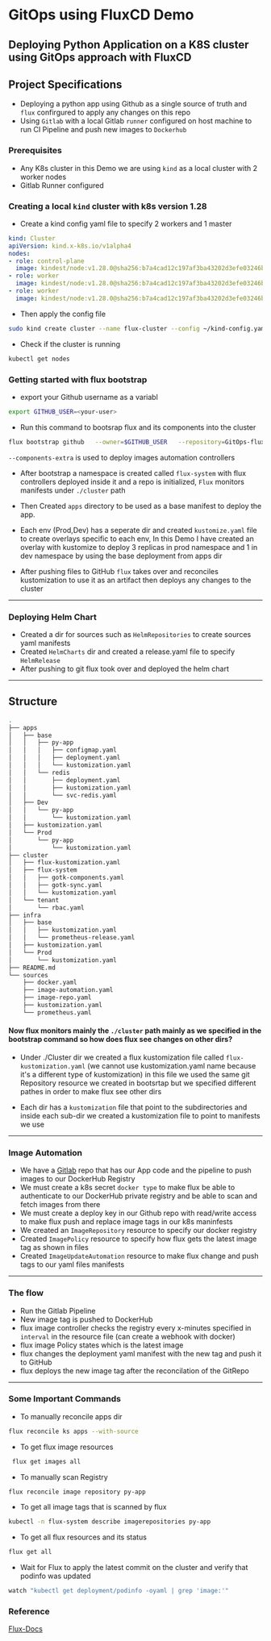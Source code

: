 # GitOps using FluxCD Demo 

## Deploying Python Application on a K8S cluster using GitOps approach with FluxCD


## Project Specifications 

- Deploying a python app using Github as a single source of truth and `flux` confirgured to apply any changes on this repo 
- Using `Gitlab` with a local Gitlab `runner` configured on host machine to run CI Pipeline and push new images to `Dockerhub`
  

### Prerequisites 

- Any K8s cluster in this Demo we are using `kind` as a local cluster with 2 worker nodes
- Gitlab Runner configured 
  


### Creating a local `kind` cluster with k8s version 1.28

- Create a kind config yaml file to specify 2 workers and 1 master 

``` yaml
kind: Cluster
apiVersion: kind.x-k8s.io/v1alpha4
nodes:
- role: control-plane
  image: kindest/node:v1.28.0@sha256:b7a4cad12c197af3ba43202d3efe03246b3f0793f162afb40a33c923952d5b31
- role: worker
  image: kindest/node:v1.28.0@sha256:b7a4cad12c197af3ba43202d3efe03246b3f0793f162afb40a33c923952d5b31
- role: worker
  image: kindest/node:v1.28.0@sha256:b7a4cad12c197af3ba43202d3efe03246b3f0793f162afb40a33c923952d5b31
```
- Then apply the config file 

``` bash 
sudo kind create cluster --name flux-cluster --config ~/kind-config.yaml
```
- Check if the cluster is running 

``` bash 
kubectl get nodes
```


### Getting started with flux bootstrap 

- export your Github username as a variabl 

```bash 
export GITHUB_USER=<your-user>
```

- Run this command to bootsrap flux and its components into the cluster 

``` bash
flux bootstrap github   --owner=$GITHUB_USER   --repository=GitOps-fluxCD   --components-extra=image-reflector-controller,image-automation-controller --branch=main   --path=./cluster/   --personal
```
`--components-extra` is used to deploy images automation controllers 

- After bootstrap a namespace is created called `flux-system` with flux controllers deployed inside it and a repo is initialized, `Flux` monitors manifests under `./cluster` path

- Then Created `apps` directory to be used as a base manifest to deploy the app.

- Each env (Prod,Dev) has a seperate dir and created `kustomize.yaml` file to create overlays specific to each env, In this Demo I have created an overlay with kustomize to deploy 3 replicas in prod namespace and 1 in dev namespace by using the base deployment from apps dir 

- After pushing files to GitHub `flux` takes over and reconciles kustomization to use it as an artifact then deploys any changes to the cluster 

------------------------------------

 ### Deploying Helm Chart

- Created a dir for sources such as `HelmRepositories` to create sources yaml manifests 
- Created `HelmCharts` dir and created a release.yaml file to specify `HelmRelease`
- After pushing to git flux took over and deployed the helm chart 


------------------------------------

## Structure 
```bash
.
├── apps
│   ├── base
│   │   ├── py-app
│   │   │   ├── configmap.yaml
│   │   │   ├── deployment.yaml
│   │   │   └── kustomization.yaml
│   │   └── redis
│   │       ├── deployment.yaml
│   │       ├── kustomization.yaml
│   │       └── svc-redis.yaml
│   ├── Dev
│   │   └── py-app
│   │       └── kustomization.yaml
│   ├── kustomization.yaml
│   └── Prod
│       └── py-app
│           └── kustomization.yaml
├── cluster
│   ├── flux-kustomization.yaml
│   ├── flux-system
│   │   ├── gotk-components.yaml
│   │   ├── gotk-sync.yaml
│   │   └── kustomization.yaml
│   └── tenant
│       └── rbac.yaml
├── infra
│   ├── base
│   │   ├── kustomization.yaml
│   │   └── prometheus-release.yaml
│   ├── kustomization.yaml
│   └── Prod
│       └── kustomization.yaml
├── README.md
└── sources
    ├── docker.yaml
    ├── image-automation.yaml
    ├── image-repo.yaml
    ├── kustomization.yaml
    └── prometheus.yaml
```

#### Now flux monitors mainly the `./cluster` path mainly as we specified in the bootstrap command so how does flux see changes on other dirs?

- Under ./Cluster dir we created a flux kustomization file called `flux-kustomization.yaml` (we cannot use kustomization.yaml name because it's a different type of kustomization) in this file we used the same git Repository resource we created in bootsrtap but we specified different pathes in order to make flux see other dirs 

- Each dir has a `kustomization` file that point to the subdirectories and inside each sub-dir we created a kustomization file to point to manifests we use 

-----------------------------------------

### Image Automation 


- We have a [Gitlab](https://gitlab.com/Ali2121/Py-App-CICD) repo that has our App code and the pipeline to push images to our DockerHub Registry
- We must create a k8s secret `docker type` to make flux be able to authenticate to our DockerHub private registry and be able to scan and fetch images from there 
- We must create a deploy key in our Github repo with read/write access to make flux push and replace image tags in our k8s maninfests
- We created an `ImageRepository` resource to specify our docker registry 
- Created `ImagePolicy` resource to specify how flux gets the latest image tag as shown in files 
- Created `ImageUpdateAutomation` resource to make flux change and push tags to our yaml files manifests 



------------------------


### The flow 

- Run the Gitlab Pipeline 
- New image tag is pushed to DockerHub
- flux image controller checks the registry every x-minutes specified in `interval` in the resource file  (can create a webhook with docker)  
- flux image Policy states which is the latest image 
- flux changes the deployment yaml manifest with the new tag and push it to GitHub
- flux deploys the new image tag after the reconcilation of the GitRepo 

----------------------------------------------------------------


### Some Important Commands 


- To manually reconcile apps dir 
```bash
flux reconcile ks apps --with-source
```
- To get flux image resources 
```bash
 flux get images all
```
- To manually scan Registry 
``` bash
flux reconcile image repository py-app
```
- To get all image tags that is scanned by flux 
``` bash
kubectl -n flux-system describe imagerepositories py-app
```
- To get all flux resources and its status
``` bash
flux get all
``` 
- Wait for Flux to apply the latest commit on the cluster and verify that podinfo was updated
``` bash
watch "kubectl get deployment/podinfo -oyaml | grep 'image:'"
```
 

### Reference 
[Flux-Docs](https://fluxcd.io/flux/get-started/)
  

  
